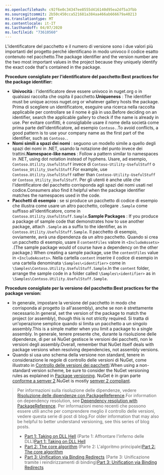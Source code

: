```yaml
---
ms.openlocfilehash: c92f6e0c34347ee8555d416140d95ea2df5a3fbb
ms.sourcegitcommit: 2b50c450cca521681a384aa466ab666679a40213
ms.translationtype: MT
ms.contentlocale: it-IT
ms.lasthandoff: 04/07/2020
ms.locfileid: "73610560"
---
```

<span data-ttu-id="3e7ef-101">L'identificatore del pacchetto e il numero di versione sono i due valori più importanti del progetto perché identificano in modo univoco il codice esatto contenuto nel pacchetto.</span><span class="sxs-lookup"><span data-stu-id="3e7ef-101">The package identifier and the version number are the two most important values in the project because they uniquely identify the exact code that's contained in the package.</span></span>

<span data-ttu-id="3e7ef-102">**Procedure consigliate per l'identificatore del pacchetto:**</span><span class="sxs-lookup"><span data-stu-id="3e7ef-102">**Best practices for the package identifier:**</span></span>

- <span data-ttu-id="3e7ef-103">**Univocità** : l'identificatore deve essere univoco in nuget.org o in qualsiasi raccolta che ospita il pacchetto.</span><span class="sxs-lookup"><span data-stu-id="3e7ef-103">**Uniqueness** : The identifier must be unique across nuget.org or whatever gallery hosts the package.</span></span> <span data-ttu-id="3e7ef-104">Prima di scegliere un identificatore, eseguire una ricerca nella raccolta applicabile per controllare se il nome è già in uso.</span><span class="sxs-lookup"><span data-stu-id="3e7ef-104">Before deciding on an identifier, search the applicable gallery to check if the name is already in use.</span></span> <span data-ttu-id="3e7ef-105">Per evitare conflitti, è consigliabile usare il nome della società come prima parte dell'identificatore, ad esempio `Contoso.`.</span><span class="sxs-lookup"><span data-stu-id="3e7ef-105">To avoid conflicts, a good pattern is to use your company name as the first part of the identifier, such as `Contoso.`.</span></span>
- <span data-ttu-id="3e7ef-106">**Nomi simili a spazi dei nomi** : seguono un modello simile a quello degli spazi dei nomi in .NET, usando la notazione del punto invece dei trattini.</span><span class="sxs-lookup"><span data-stu-id="3e7ef-106">**Namespace-like names** : Follow a pattern similar to namespaces in .NET, using dot notation instead of hyphens.</span></span> <span data-ttu-id="3e7ef-107">Usare, ad esempio, `Contoso.Utility.UsefulStuff` invece di `Contoso-Utility-UsefulStuff` o `Contoso_Utility_UsefulStuff`.</span><span class="sxs-lookup"><span data-stu-id="3e7ef-107">For example, use `Contoso.Utility.UsefulStuff` rather than `Contoso-Utility-UsefulStuff` or `Contoso_Utility_UsefulStuff`.</span></span> <span data-ttu-id="3e7ef-108">Per gli utenti è anche utile che l'identificatore del pacchetto corrisponda agli spazi dei nomi usati nel codice.</span><span class="sxs-lookup"><span data-stu-id="3e7ef-108">Consumers also find it helpful when the package identifier matches the namespaces used in the code.</span></span>
- <span data-ttu-id="3e7ef-109">**Pacchetti di esempio** : se si produce un pacchetto di codice di esempio che illustra come usare un altro pacchetto, collegare `.Sample` come suffisso all'identificatore, come in `Contoso.Utility.UsefulStuff.Sample`.</span><span class="sxs-lookup"><span data-stu-id="3e7ef-109">**Sample Packages** : If you produce a package of sample code that demonstrates how to use another package, attach `.Sample` as a suffix to the identifier, as in `Contoso.Utility.UsefulStuff.Sample`.</span></span> <span data-ttu-id="3e7ef-110">Il pacchetto di esempio, ovviamente, avrà una dipendenza da un altro pacchetto. Quando si crea un pacchetto di esempio, usare il `contentFiles` valore in `<IncludeAssets>` .</span><span class="sxs-lookup"><span data-stu-id="3e7ef-110">(The sample package would of course have a dependency on the other package.) When creating a sample package, use the `contentFiles` value in `<IncludeAssets>`.</span></span> <span data-ttu-id="3e7ef-111">Nella cartella `content` inserire il codice di esempio in una cartella denominata `\Samples\<identifier>` come in `\Samples\Contoso.Utility.UsefulStuff.Sample`.</span><span class="sxs-lookup"><span data-stu-id="3e7ef-111">In the `content` folder, arrange the sample code in a folder called `\Samples\<identifier>` as in `\Samples\Contoso.Utility.UsefulStuff.Sample`.</span></span>

<span data-ttu-id="3e7ef-112">**Procedure consigliate per la versione del pacchetto:**</span><span class="sxs-lookup"><span data-stu-id="3e7ef-112">**Best practices for the package version:**</span></span>

- <span data-ttu-id="3e7ef-113">In generale, impostare la versione del pacchetto in modo che corrisponda al progetto (o all'assembly), anche se non è strettamente necessario.</span><span class="sxs-lookup"><span data-stu-id="3e7ef-113">In general, set the version of the package to match the project (or assembly), though this is not strictly required.</span></span> <span data-ttu-id="3e7ef-114">Si tratta di un'operazione semplice quando si limita un pacchetto a un singolo assembly.</span><span class="sxs-lookup"><span data-stu-id="3e7ef-114">This is a simple matter when you limit a package to a single assembly.</span></span> <span data-ttu-id="3e7ef-115">In generale, tenere presente che, durante la risoluzione delle dipendenze, di per sé NuGet gestisce le versioni dei pacchetti, non le versioni degli assembly.</span><span class="sxs-lookup"><span data-stu-id="3e7ef-115">Overall, remember that NuGet itself deals with package versions when resolving dependencies, not assembly versions.</span></span>
- <span data-ttu-id="3e7ef-116">Quando si usa uno schema della versione non standard, tenere in considerazione le regole di controllo delle versioni di NuGet, come illustrato in [Controllo delle versioni dei pacchetti](../../concepts/package-versioning.md).</span><span class="sxs-lookup"><span data-stu-id="3e7ef-116">When using a non-standard version scheme, be sure to consider the NuGet versioning rules as explained in [Package versioning](../../concepts/package-versioning.md).</span></span> <span data-ttu-id="3e7ef-117">NuGet è in gran parte [conforme a semver 2](../../concepts/package-versioning.md#semantic-versioning-200).</span><span class="sxs-lookup"><span data-stu-id="3e7ef-117">NuGet is mostly [semver 2 compliant](../../concepts/package-versioning.md#semantic-versioning-200).</span></span>

> <span data-ttu-id="3e7ef-118">Per informazioni sulla risoluzione delle dipendenze, vedere [Risoluzione delle dipendenze con PackageReference](../../concepts/dependency-resolution.md#dependency-resolution-with-packagereference).</span><span class="sxs-lookup"><span data-stu-id="3e7ef-118">For information on dependency resolution, see [Dependency resolution with PackageReference](../../concepts/dependency-resolution.md#dependency-resolution-with-packagereference).</span></span> <span data-ttu-id="3e7ef-119">Per informazioni meno recenti che possono essere utili anche per comprendere meglio il controllo delle versioni, vedere questa serie di post di blog.</span><span class="sxs-lookup"><span data-stu-id="3e7ef-119">For older information that may also be helpful to better understand versioning, see this series of blog posts.</span></span>
>
> - <span data-ttu-id="3e7ef-120">[Part 1: Taking on DLL Hell](https://blog.davidebbo.com/2011/01/nuget-versioning-part-1-taking-on-dll.html) (Parte 1: Affrontare l'inferno delle DLL)</span><span class="sxs-lookup"><span data-stu-id="3e7ef-120">[Part 1: Taking on DLL Hell](https://blog.davidebbo.com/2011/01/nuget-versioning-part-1-taking-on-dll.html)</span></span>
> - <span data-ttu-id="3e7ef-121">[Part 2: The core algorithm](https://blog.davidebbo.com/2011/01/nuget-versioning-part-2-core-algorithm.html) (Parte 2: L'algoritmo principale)</span><span class="sxs-lookup"><span data-stu-id="3e7ef-121">[Part 2: The core algorithm](https://blog.davidebbo.com/2011/01/nuget-versioning-part-2-core-algorithm.html)</span></span>
> - <span data-ttu-id="3e7ef-122">[Part 3: Unification via Binding Redirects](https://blog.davidebbo.com/2011/01/nuget-versioning-part-3-unification-via.html) (Parte 3: Unificazione tramite i reindirizzamenti di binding)</span><span class="sxs-lookup"><span data-stu-id="3e7ef-122">[Part 3: Unification via Binding Redirects](https://blog.davidebbo.com/2011/01/nuget-versioning-part-3-unification-via.html)</span></span>
